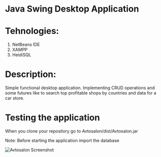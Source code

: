 # Java Swing Desktop Application

# Tehnologies:

 1. NetBeans IDE
 2. XAMPP
 3. HeidiSQL
 
# Description:

Simple functional desktop application.
Implementing CRUD operations and some futures like to search top profitable shops by countries
and data for a car store.

# Testing the application

When you clone your repository go to Avtosalon/dist/Avtosalon.jar

Note: Before starting the application import the database

![Avtosalon Screenshot](https://user-images.githubusercontent.com/95184489/156472847-0f2e0514-3ccd-4a14-b5c6-78c14d3eb9b1.png)
